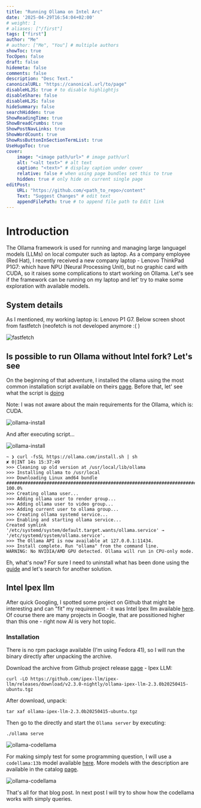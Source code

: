 ```yaml
---
title: "Running Ollama on Intel Arc"
date: '2025-04-29T16:54:04+02:00'
# weight: 1
# aliases: ["/first"]
tags: ["first"]
author: "Me"
# author: ["Me", "You"] # multiple authors
showToc: true
TocOpen: false
draft: false
hidemeta: false
comments: false
description: "Desc Text."
canonicalURL: "https://canonical.url/to/page"
disableHLJS: true # to disable highlightjs
disableShare: false
disableHLJS: false
hideSummary: false
searchHidden: true
ShowReadingTime: true
ShowBreadCrumbs: true
ShowPostNavLinks: true
ShowWordCount: true
ShowRssButtonInSectionTermList: true
UseHugoToc: true
cover:
    image: "<image path/url>" # image path/url
    alt: "<alt text>" # alt text
    caption: "<text>" # display caption under cover
    relative: false # when using page bundles set this to true
    hidden: true # only hide on current single page
editPost:
    URL: "https://github.com/<path_to_repo>/content"
    Text: "Suggest Changes" # edit text
    appendFilePath: true # to append file path to Edit link
---
```

# Introduction

The Ollama framework is used for running and managing large languagel models (LLMs)
on local computer such as laptop.
As a company employee (Red Hat), I recently received a new company laptop - Lenovo ThinkPad P1G7:
which have NPU (Neural Processing Unit), but no graphic card with CUDA,
so it raises some complications to start working on Ollama.
Let's see if the framework can be running on my laptop and let' try to make
some exploration with available models.

## System details

As I mentioned, my working laptop is: Lenovo P1 G7. Below screen shoot from
fastfetch (neofetch is not developed anymore :( )

![fastfetch](../../posts/images/01-fastfetch.jpg)

## Is possible to run Ollama without Intel fork? Let's see

On the beginning of that adventure, I installed the ollama using the
most common installation script available on theirs [page](https://ollama.com/download).
Before that, let' see what the script is [doing](https://ollama.com/install.sh)

Note: I was not aware about the main requirements for the Ollama, which is: CUDA.

![ollama-install](../../posts/images/02-ollama-install.jpg)

And after executing script...

![ollama-install](../../posts/images/03-oolama-fail.jpg)

```shell
~ ❯ curl -fsSL https://ollama.com/install.sh | sh                                                                                                     ✘ 0|INT 14s 15:37:49
>>> Cleaning up old version at /usr/local/lib/ollama
>>> Installing ollama to /usr/local
>>> Downloading Linux amd64 bundle
######################################################################## 100.0%
>>> Creating ollama user...
>>> Adding ollama user to render group...
>>> Adding ollama user to video group...
>>> Adding current user to ollama group...
>>> Creating ollama systemd service...
>>> Enabling and starting ollama service...
Created symlink '/etc/systemd/system/default.target.wants/ollama.service' → '/etc/systemd/system/ollama.service'.
>>> The Ollama API is now available at 127.0.0.1:11434.
>>> Install complete. Run "ollama" from the command line.
WARNING: No NVIDIA/AMD GPU detected. Ollama will run in CPU-only mode.
```

Eh, what's now?
For sure I need to uninstall what has been done using the [guide](https://github.com/ollama/ollama/blob/main/docs/linux.md#uninstall)
and let's search for another solution.

## Intel Ipex llm

After quick Googling, I spotted some project on Github that might be interesting
and can "fit" my requirement - it was Intel Ipex llm available [here](https://github.com/intel/ipex-llm).
Of course there are many projects in Google, that are possitioned higher than
this one - right now AI is very hot topic.

### Installation

There is no rpm package available (I'm using Fedora 41), so I will run
the binary directly after unpacking the archive.

Download the archive from Github project release [page](https://github.com/ipex-llm/ipex-llm/releases/) - Ipex LLM:

```shell
curl -LO https://github.com/ipex-llm/ipex-llm/releases/download/v2.3.0-nightly/ollama-ipex-llm-2.3.0b20250415-ubuntu.tgz
```

After download, unpack:

```shell
tar xaf ollama-ipex-llm-2.3.0b20250415-ubuntu.tgz
```

Then go to the directly and start the `Ollama server` by executing:

```shell
./ollama serve
```

![ollama-codellama](../../posts/images/04-oolama-serve.jpg)

For making simply test for some programming question, I will use a `codellama:13b` model
available [here](https://ollama.com/library/codellama:13b).
More models with the description are available in the catalog [page](https://ollama.com/library?sort=popular).

![ollama-codellama](../../posts/images/05-oolama-codellama.jpg)

That's all for that blog post. In next post I will try to show how the codellama works
with simply queries.
